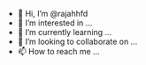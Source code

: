 - 👋 Hi, I’m @rajahhfd
- 👀 I’m interested in ...
- 🌱 I’m currently learning ...
- 💞️ I’m looking to collaborate on ...
- 📫 How to reach me ...

<!---
rajahhfd/rajahhfd is a ✨ special ✨ repository because its `README.md` (this file) appears on your GitHub profile.
You can click the Preview link to take a look at your changes.
--->

